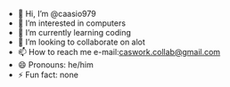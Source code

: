 - 👋 Hi, I’m @caasio979
- 👀 I’m interested in computers
- 🌱 I’m currently learning coding
- 💞️ I’m looking to collaborate on alot
- 📫 How to reach me e-mail:caswork.collab@gmail.com
- 😄 Pronouns: he/him
- ⚡ Fun fact: none

<!---
caasio979/caasio979 is a ✨ special ✨ repository because its `README.md` (this file) appears on your GitHub profile.
You can click the Preview link to take a look at your changes.
--->
